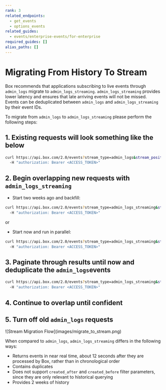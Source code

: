 ```yaml
---
rank: 3
related_endpoints:
  - get_events
  - options_events
related_guides:
  - events/enterprise-events/for-enterprise
required_guides: []
alias_paths: []
---
```


# Migrating From History To Stream

Box recommends that applications subscribing to live events through
`admin_logs` migrate to `admin_logs_streaming`. `admin_logs_streaming` provides
lower latency and ensures that late arriving events will not be missed. Events
can be deduplicated between `admin_logs` and `admin_logs_streaming` by their
event IDs.

To migrate from `admin_logs` to `admin_logs_streaming` please
perform the following steps:

## 1. Existing requests will look something like the below

<!-- markdownlint-disable line-length -->
  ```bash
  curl https://api.box.com/2.0/events?stream_type=admin_logs&stream_position=1632893855 \
    -H "authorization: Bearer <ACCESS_TOKEN>"
  ```
<!-- markdownlint-enable line-length -->

## 2. Begin overlapping new requests with `admin_logs_streaming`

- Start two weeks ago and backfill:
<!-- markdownlint-disable line-length -->
```bash
curl https://api.box.com/2.0/events?stream_type=admin_logs_streaming&stream_position=0 \
  -H "authorization: Bearer <ACCESS_TOKEN>"
```
<!-- markdownlint-enable line-length -->

or

- Start now and run in parallel:
<!-- markdownlint-disable line-length -->
```bash
curl https://api.box.com/2.0/events?stream_type=admin_logs_streaming&stream_position=now \
  -H "authorization: Bearer <ACCESS_TOKEN>"
```
<!-- markdownlint-enable line-length -->

## 3. Paginate through results until now and deduplicate the `admin_logs`events

<!-- markdownlint-disable line-length -->
```bash
curl https://api.box.com/2.0/events?stream_type=admin_logs_streaming&stream_position=1632893855 \
  -H "authorization: Bearer <ACCESS_TOKEN>"
```
<!-- markdownlint-enable line-length -->

## 4. Continue to overlap until confident

## 5. Turn off old `admin_logs` requests

<ImageFrame center shadow border>
![Stream Migration Flow](images/migrate_to_stream.png)
</ImageFrame>

When compared to `admin_logs`, `admin_logs_streaming` differs in the
following ways:

- Returns events in near real time, about 12 seconds after they are
  processed by Box, rather than in chronological order
- Contains duplicates
- Does not support `created_after` and `created_before` filter parameters,
  since they are only relevant to historical querying
- Provides 2 weeks of history

